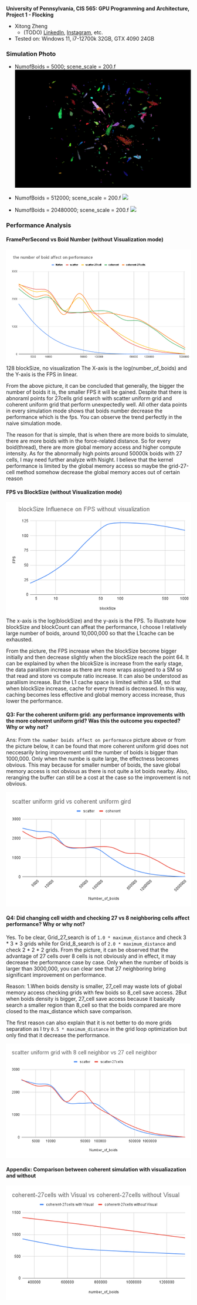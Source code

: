**University of Pennsylvania, CIS 565: GPU Programming and Architecture,
Project 1 - Flocking**

* Xitong Zheng
  * (TODO) [LinkedIn](https://www.linkedin.com/in/xitong-zheng-5b6543205/), [Instagram](https://www.instagram.com/simonz_zheng/), etc.
* Tested on: Windows 11, i7-12700k 32GB, GTX 4090 24GB

### Simulation Photo
- NumofBoids = 5000; scene_scale = 200.f
![](./images/image1.gif)

- NumofBoids = 512000; scene_scale = 200.f
![](./images/image2.gif)

- NumofBoids = 20480000; scene_scale = 200.f
![](./images/image3.gif)


### Performance Analysis

#### FramePerSecond vs Boid Number (without Visualization mode)

![](./images/number_on_perf.png)
128 blockSize, no visualization
The X-axis is the log(number_of_boids) and the Y-axis is the FPS in linear.

From the above picture, it can be concluded that generally, the bigger the number of boids it is, the smaller FPS it will be gained. Despite that there is abnoraml points for 27cells grid search with scatter uniform grid and coherent uniform grid that perform unexpectedly well. All other data points in every simulation mode shows that boids number decrease the performance which is the fps. You can observe the trend perfectly in the naive simulation mode.

The reason for that is simple, that is when there are more boids to simulate, there are more boids with in the force-related distance. So for every boid(thread), there are more global memory access and higher compute intensity. As for the abnormally high points around 50000k boids with 27 cells, I may need further analyze with Nsight. I believe that the kernel performance is limited by the global memory access so maybe the grid-27-cell method somehow decrease the global memory acces out of certain reason 

#### FPS vs BlockSize (without Visualization mode)
![](./images/blockSize_On_Perf.png)
The x-axis is the log(blockSize) and the y-axis is the FPS. To illustrate how blockSize and blockCount can affeat the performance, I choose I relatively large number of boids, around 10,000,000 so that the L1cache can be exhausted.

From the picture, the FPS increase when the blockSize become bigger initially and then decrease slightly when the blockSize reach the point 64. It can be explained by when the blcokSize is increase from the early stage, the data parallism increase as there are more wraps assigned to a SM so that read and store vs compute ratio increase. It can also be understood as parallism increase. But the L1 cache space is limited within a SM, so that when blockSize increase, cache for every thread is decreased. In this way, caching becomes less effective and global memory access increase, thus lower the performance.

#### Q3: For the coherent uniform grid: any performance improvements with the more coherent uniform grid? Was this the outcome you expected? Why or why not?

Ans: 
From `the number boids affect on performance` picture above or from the picture below, it can be found that more coherent uniform grid does not neccesarily bring improvement until the number of boids is bigger than 1000,000. Only when the numbe is quite large, the effectness becomes obvious. This may because for smaller number of boids, the save global memory access is not obvious as there is not quite a lot boids nearby. Also, reranging the buffer can still be a cost at the case so the improvement is not obvious.

![](./images/scatter_vs%20coherent.png)

#### Q4: Did changing cell width and checking 27 vs 8 neighboring cells affect performance? Why or why not?
Yes. To be clear, Grid_27_search is of `1.0 * maximum_distance` and check 3 * 3 * 3 grids while for Grid_8_search is of `2.0 * maximum_distance` and check 2 * 2 * 2 grids. From the picture, it can be observed that the advantage of 27 cells over 8 cells is not obviously and in effect, it may decrease the performance case by case. Only when the number of boids is larger than 3000,000, you can clear see that 27 neighboring bring significant improvement on performance.

Reason: 1.When boids density is smaller, 27_cell may waste lots of global memory access checking grids with few boids so 8_cell save access. 2But when boids density is bigger, 27_cell save access because it basically search a smaller region than 8_cell so that the boids compared are more closed to the max_distance which save comparison.

The first reason can also explain that it is not better to do more grids separation as I try `0.5 * maximum_distance` in the grid loop optimization but only find that it decrease the performance.

![](./images/8_cell_vs_27_cell.png)

#### Appendix:  Comparison between coherent simulation with visualiazation and without
![](./images/withvisualization_vs_without.png)